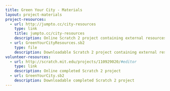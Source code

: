 ```yaml
---
title: Green Your City - Materials
layout: project-materials
project-resources:
  - url: http://jumpto.cc/city-resources
    type: link
    title: jumpto.cc/city-resources
    description: Online Scratch 2 project containing external resources
  - url: GreenYourCityResources.sb2
    type: file
    description: Downloadable Scratch 2 project containing external resources
volunteer-resources:
  - url: http://scratch.mit.edu/projects/110929020/#editor
    type: link
    description: Online completed Scratch 2 project
  - url: GreenYourCity.sb2
    description: Downloadable completed Scratch 2 project
---
```

